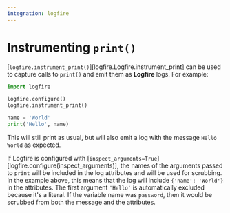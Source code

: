 ```yaml
---
integration: logfire
---
```


# Instrumenting `print()`

[`logfire.instrument_print()`][logfire.Logfire.instrument_print] can be used to capture calls to `print()` and emit them
as **Logfire** logs. For example:

```py title="main.py"
import logfire

logfire.configure()
logfire.instrument_print()

name = 'World'
print('Hello', name)
```

This will still print as usual, but will also emit a log with the message `Hello World` as expected.

If Logfire is configured with [`inspect_arguments=True`][logfire.configure(inspect_arguments)],
the names of the arguments passed to `print` will be included in the log attributes
and will be used for scrubbing. In the example above, this means that the log will include
`{'name': 'World'}` in the attributes. The first argument `'Hello'` is automatically excluded because it's a literal.
If the variable name was `password`, then it would be scrubbed from both the message and the attributes.
